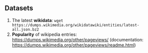 ## Datasets

1. The latest **wikidata**: `wget https://dumps.wikimedia.org/wikidatawiki/entities/latest-all.json.bz2`
2. **Popularity** of wikipedia entries: https://dumps.wikimedia.org/other/pageviews/ 
(documentation: https://dumps.wikimedia.org/other/pageviews/readme.html)
